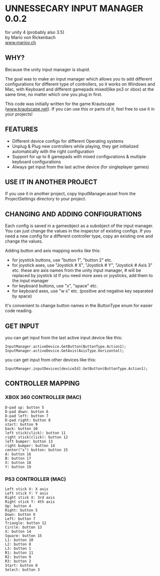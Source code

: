 

# UNNESSECARY INPUT MANAGER 0.0.2
for unity 4 (probably also 3.5)  
by Mario von Rickenbach  
www.mariov.ch


## WHY? 

Because the unity input manager is stupid.

The goal was to make an input manager which allows you to add different configurations for different type of controllers, so it works on Windows and Mac, with Keyboard and different gamepads mixed(like ps3 or xbox) at the same time, no matter which one you plug in first.

This code was initially written for the game Krautscape (www.krautscape.net). If you can use this or parts of it, feel free to use it in your projects!


## FEATURES

- Different device configs for different Operating systems
- Unplug & Plug new controllers while playing, they get initialized automatically with the right configuration
- Support for up to 8 gamepads with mixed configurations & multiple keyboard configurations
- Always get input from the last active device (for singleplayer games)


## USE IT IN ANOTHER PROJECT

If you use it in another project, copy InputManager.asset from the ProjectSettings directory to your project.


## CHANGING AND ADDING CONFIGURATIONS

Each config is saved in a gameobject as a subobject of the input manager. You can just change the values in the inspector of existing configs. If you need a new config for a different controller type, copy an existing one and change the values. 

Adding button and axis mapping works like this:

- for joystick buttons, use "button 1", "button 2" etc.
- for joystick axes, use "Joystick # X", "Joystick # Y", "Joystick # Axis 3" etc.
  these are axis names from the unity input manager, # will be replaced by joystick id
  If you need more axes or joysticks, add them to the input manager
- for keyboard buttons, use "x", "space" etc.
- for keyboard axes, use "w s" etc. (positive and negative key separated by space)

It's convenient to change button names in the ButtonType enum for easier code reading.


## GET INPUT

you can get input from the last active input device like this:

    InputManager.activeDevice.GetButton(ButtonType.Action1);
    InputManager.activeDevice.GetAxis(AxisType.Horizontal);

you can get input from other devices like this:

    InputManager.inputDevices[deviceId].GetButton(ButtonType.Action1);

## CONTROLLER MAPPING
### XBOX 360 CONTROLLER (MAC)

    D-pad up: button 5
    D-pad down: button 6
    D-pad left: button 7
    D-pad right: button 8
    start: button 9
    back: button 10
    left stick(click): button 11
    right stick(click): button 12
    left bumper: button 13
    right bumper: button 14
    center("x") button: button 15
    A: button 16
    B: button 17
    X: button 18
    Y: button 19

### PS3 CONTROLLER (MAC)

    Left stick X: X axis
    Left stick Y: Y axis
    Right stick X: 3rd axis
    Right stick Y: 4th axis
    Up: button 4
    Right: button 5
    Down: button 6
    Left: button 7
    Triangle: button 12
    Circle: button 13
    X: button 14
    Square: button 15
    L1: button 10
    L2: button 8
    L3: button 1
    R1: button 11
    R2: button 9
    R3: button 2
    Start: button 0
    Select: button 3 
	